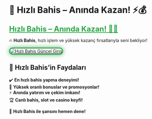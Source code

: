 # 🚀 Hızlı Bahis – Anında Kazan! ⚡💰  

<a href="https://cutt.ly/HizliLink" title="Hızlı Bahis Güncel Giriş" style="color: #28a745; font-size: 24px; font-weight: bold;">Hızlı Bahis – Anında Kazan! 🎯🔥</a>  

🔥 **Hızlı Bahis**, hızlı işlem ve yüksek kazanç fırsatlarıyla seni bekliyor!  

<a href="https://cutt.ly/HizliLink" title="Hızlı Bahis Güncel Giriş">  
<img src="https://i.ibb.co/BtMhhf6/g-venligiris.jpg" alt="Hızlı Bahis Güncel Giriş" style="max-width: 100%; border: 3px solid #28a745; border-radius: 15px; box-shadow: 0px 0px 15px rgba(40, 167, 69, 0.8);">  
</a>  

## 🎲 **Hızlı Bahis’in Faydaları**  
✔️ **En hızlı bahis yapma deneyimi!**  
🎁 **Yüksek oranlı bonuslar ve promosyonlar!**  
⚡ **Anında yatırım ve çekim imkanı!**  
🏆 **Canlı bahis, slot ve casino keyfi!**  

💎 **Hızlı Bahis ile şansını hemen dene!**  
